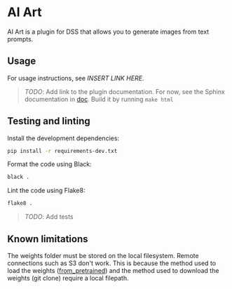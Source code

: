 # AI Art
AI Art is a plugin for DSS that allows you to generate images from text prompts.

## Usage
For usage instructions, see *INSERT LINK HERE*.

> *TODO*: Add link to the plugin documentation. For now, see the Sphinx
  documentation in [doc](doc). Build it by running `make html`

## Testing and linting
Install the development dependencies:
```bash
pip install -r requirements-dev.txt
```

Format the code using Black:
```bash
black .
```

Lint the code using Flake8:
```bash
flake8 .
```

> *TODO*: Add tests

## Known limitations
The weights folder must be stored on the local filesystem. Remote connections
such as S3 don't work. This is because the method used to load the weights
([from_pretrained]) and the method used to download the weights (git clone)
require a local filepath.

[from_pretrained]: https://huggingface.co/docs/diffusers/v0.6.0/en/api/diffusion_pipeline#diffusers.DiffusionPipeline.from_pretrained
